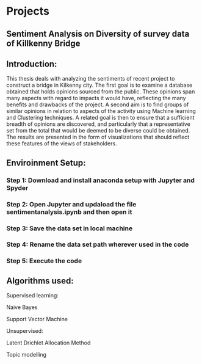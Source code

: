 # Projects
## Sentiment Analysis on Diversity of survey data of Killkenny Bridge

## Introduction:

This thesis deals with analyzing the sentiments of recent project to construct a bridge in Kilkenny city. The first goal is to examine a database obtained that holds opinions sourced from the public. These opinions span many aspects with regard to impacts it would have, reflecting the many benefits and drawbacks of the project. A second aim is to find groups of similar opinions in relation to aspects of the activity using Machine learning and Clustering techniques. A related goal is then to ensure that a sufficient breadth of opinions are discovered, and particularly that a representative set from the total that would be deemed to be diverse could be obtained. The results are presented in the form of visualizations that should reflect these features of the views of stakeholders. 

## Enviroinment Setup:

### Step 1: Download and install anaconda setup with Jupyter and Spyder

### Step 2: Open Jupyter and updaload the file sentimentanalysis.ipynb and then open it

### Step 3: Save the data set in local machine

### Step 4: Rename the data set path wherever used in the code

### Step 5: Execute the code

## Algorithms used: 

Supervised learning:

Naive Bayes

Support Vector Machine

Unsupervised:

Latent Drichlet Allocation Method

Topic modelling
